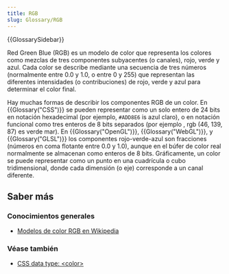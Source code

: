 ```yaml
---
title: RGB
slug: Glossary/RGB
---
```


{{GlossarySidebar}}

Red Green Blue (RGB) es un modelo de color que representa los colores como mezclas de tres componentes subyacentes (o canales), rojo, verde y azul. Cada color se describe mediante una secuencia de tres números (normalmente entre 0.0 y 1.0, o entre 0 y 255) que representan las diferentes intensidades (o contribuciones) de rojo, verde y azul para determinar el color final.

Hay muchas formas de describir los componentes RGB de un color. En {{Glossary("CSS")}} se pueden representar como un solo entero de 24 bits en notación hexadecimal (por ejemplo, `#ADD8E6` is azul claro), o en notación funcional como tres enteros de 8 bits separados (por ejemplo , rgb (46, 139, 87) es verde mar). En {{Glossary("OpenGL")}}, {{Glossary("WebGL")}}, y {{Glossary("GLSL")}} los componentes rojo-verde-azul son fracciones (números en coma flotante entre 0.0 y 1.0), aunque en el búfer de color real normalmente se almacenan como enteros de 8 bits. Gráficamente, un color se puede representar como un punto en una cuadrícula o cubo tridimensional, donde cada dimensión (o eje) corresponde a un canal diferente.

## Saber más

### Conocimientos generales

- [Modelos de color RGB en Wikipedia](https://es.wikipedia.org/wiki/RGB)

### Véase también

- [CSS data type: \<color>](/es/docs/Web/CSS/color_value)
